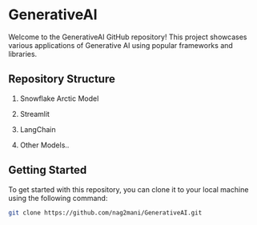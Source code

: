 # GenerativeAI

Welcome to the GenerativeAI GitHub repository! This project showcases various applications of Generative AI using popular frameworks and libraries.


## Repository Structure

1. Snowflake Arctic Model

2. Streamlit

3. LangChain

4. Other Models..


## Getting Started

To get started with this repository, you can clone it to your local machine using the following command:

```bash
git clone https://github.com/nag2mani/GenerativeAI.git
```

